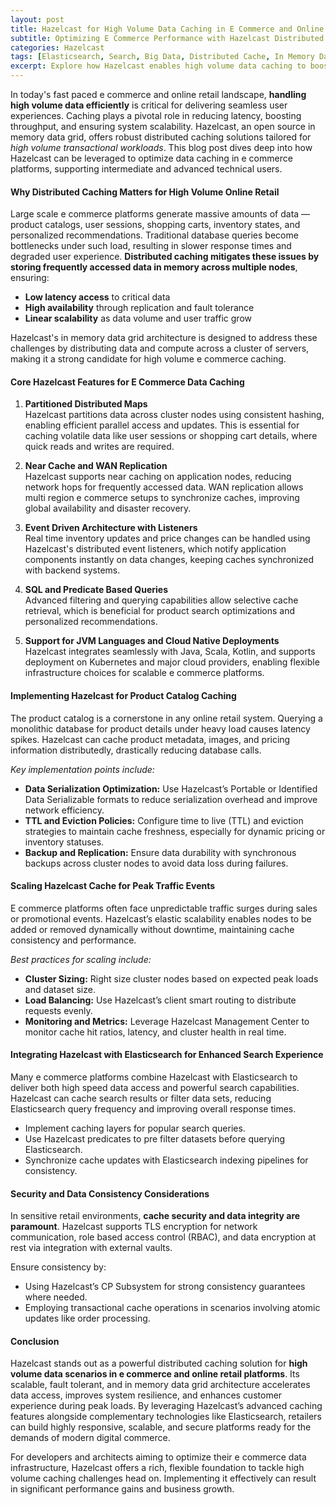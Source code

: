 ```yaml
---
layout: post
title: Hazelcast for High Volume Data Caching in E Commerce and Online Retail Platforms
subtitle: Optimizing E Commerce Performance with Hazelcast Distributed Caching for Large Scale Data
categories: Hazelcast
tags: [Elasticsearch, Search, Big Data, Distributed Cache, In Memory Data Grid, E Commerce, Online Retail, Hazelcast, Performance Optimization]
excerpt: Explore how Hazelcast enables high volume data caching to boost performance and scalability in e commerce and online retail platforms through distributed in memory data grids.
---
```

In today's fast paced e commerce and online retail landscape, **handling high volume data efficiently** is critical for delivering seamless user experiences. Caching plays a pivotal role in reducing latency, boosting throughput, and ensuring system scalability. Hazelcast, an open source in memory data grid, offers robust distributed caching solutions tailored for *high volume transactional workloads*. This blog post dives deep into how Hazelcast can be leveraged to optimize data caching in e commerce platforms, supporting intermediate and advanced technical users.

#### Why Distributed Caching Matters for High Volume Online Retail

Large scale e commerce platforms generate massive amounts of data — product catalogs, user sessions, shopping carts, inventory states, and personalized recommendations. Traditional database queries become bottlenecks under such load, resulting in slower response times and degraded user experience. **Distributed caching mitigates these issues by storing frequently accessed data in memory across multiple nodes**, ensuring:

- **Low latency access** to critical data
- **High availability** through replication and fault tolerance
- **Linear scalability** as data volume and user traffic grow

Hazelcast's in memory data grid architecture is designed to address these challenges by distributing data and compute across a cluster of servers, making it a strong candidate for high volume e commerce caching.

#### Core Hazelcast Features for E Commerce Data Caching

1. **Partitioned Distributed Maps**  
   Hazelcast partitions data across cluster nodes using consistent hashing, enabling efficient parallel access and updates. This is essential for caching volatile data like user sessions or shopping cart details, where quick reads and writes are required.

2. **Near Cache and WAN Replication**  
   Hazelcast supports near caching on application nodes, reducing network hops for frequently accessed data. WAN replication allows multi region e commerce setups to synchronize caches, improving global availability and disaster recovery.

3. **Event Driven Architecture with Listeners**  
   Real time inventory updates and price changes can be handled using Hazelcast's distributed event listeners, which notify application components instantly on data changes, keeping caches synchronized with backend systems.

4. **SQL and Predicate Based Queries**  
   Advanced filtering and querying capabilities allow selective cache retrieval, which is beneficial for product search optimizations and personalized recommendations.

5. **Support for JVM Languages and Cloud Native Deployments**  
   Hazelcast integrates seamlessly with Java, Scala, Kotlin, and supports deployment on Kubernetes and major cloud providers, enabling flexible infrastructure choices for scalable e commerce platforms.

#### Implementing Hazelcast for Product Catalog Caching

The product catalog is a cornerstone in any online retail system. Querying a monolithic database for product details under heavy load causes latency spikes. Hazelcast can cache product metadata, images, and pricing information distributedly, drastically reducing database calls.

*Key implementation points include:*

- **Data Serialization Optimization:** Use Hazelcast’s Portable or Identified Data Serializable formats to reduce serialization overhead and improve network efficiency.
- **TTL and Eviction Policies:** Configure time to live (TTL) and eviction strategies to maintain cache freshness, especially for dynamic pricing or inventory statuses.
- **Backup and Replication:** Ensure data durability with synchronous backups across cluster nodes to avoid data loss during failures.

#### Scaling Hazelcast Cache for Peak Traffic Events

E commerce platforms often face unpredictable traffic surges during sales or promotional events. Hazelcast’s elastic scalability enables nodes to be added or removed dynamically without downtime, maintaining cache consistency and performance.

*Best practices for scaling include:*

- **Cluster Sizing:** Right size cluster nodes based on expected peak loads and dataset size.
- **Load Balancing:** Use Hazelcast’s client smart routing to distribute requests evenly.
- **Monitoring and Metrics:** Leverage Hazelcast Management Center to monitor cache hit ratios, latency, and cluster health in real time.

#### Integrating Hazelcast with Elasticsearch for Enhanced Search Experience

Many e commerce platforms combine Hazelcast with Elasticsearch to deliver both high speed data access and powerful search capabilities. Hazelcast can cache search results or filter data sets, reducing Elasticsearch query frequency and improving overall response times.

- Implement caching layers for popular search queries.
- Use Hazelcast predicates to pre filter datasets before querying Elasticsearch.
- Synchronize cache updates with Elasticsearch indexing pipelines for consistency.

#### Security and Data Consistency Considerations

In sensitive retail environments, **cache security and data integrity are paramount**. Hazelcast supports TLS encryption for network communication, role based access control (RBAC), and data encryption at rest via integration with external vaults.

Ensure consistency by:

- Using Hazelcast’s CP Subsystem for strong consistency guarantees where needed.
- Employing transactional cache operations in scenarios involving atomic updates like order processing.

#### Conclusion

Hazelcast stands out as a powerful distributed caching solution for **high volume data scenarios in e commerce and online retail platforms**. Its scalable, fault tolerant, and in memory data grid architecture accelerates data access, improves system resilience, and enhances customer experience during peak loads. By leveraging Hazelcast’s advanced caching features alongside complementary technologies like Elasticsearch, retailers can build highly responsive, scalable, and secure platforms ready for the demands of modern digital commerce.

For developers and architects aiming to optimize their e commerce data infrastructure, Hazelcast offers a rich, flexible foundation to tackle high volume caching challenges head on. Implementing it effectively can result in significant performance gains and business growth.
